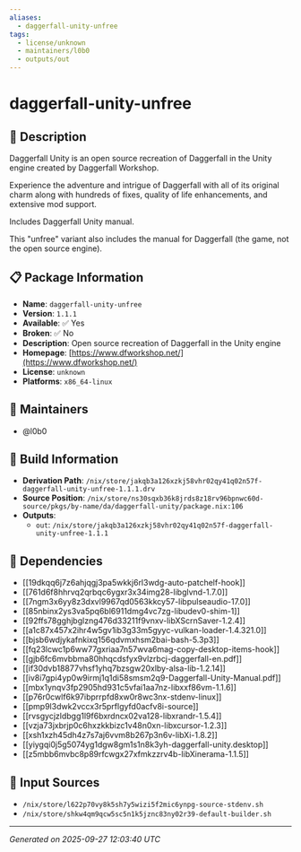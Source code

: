 ```yaml
---
aliases:
  - daggerfall-unity-unfree
tags:
  - license/unknown
  - maintainers/l0b0
  - outputs/out
---
```


# daggerfall-unity-unfree

## 📝 Description

Daggerfall Unity is an open source recreation of Daggerfall in the Unity engine created by Daggerfall Workshop.

Experience the adventure and intrigue of Daggerfall with all of its original charm along with hundreds of fixes, quality of life enhancements, and extensive mod support.

Includes Daggerfall Unity manual.

This "unfree" variant also includes the manual for Daggerfall (the game, not the open source engine).



## 📋 Package Information

- **Name**: `daggerfall-unity-unfree`
- **Version**: `1.1.1`
- **Available**: ✅ Yes
- **Broken**: ✅ No
- **Description**: Open source recreation of Daggerfall in the Unity engine
- **Homepage**: [https://www.dfworkshop.net/](https://www.dfworkshop.net/)
- **License**: `unknown`
- **Platforms**: `x86_64-linux`
## 👥 Maintainers

- @l0b0


## 🔧 Build Information

- **Derivation Path**: `/nix/store/jakqb3a126xzkj58vhr02qy41q02n57f-daggerfall-unity-unfree-1.1.1.drv`
- **Source Position**: `/nix/store/ns30sqxb36k8jrds8z18rv96bpnwc60d-source/pkgs/by-name/da/daggerfall-unity/package.nix:106`
- **Outputs**:
  - `out`:  `/nix/store/jakqb3a126xzkj58vhr02qy41q02n57f-daggerfall-unity-unfree-1.1.1`

## 🔗 Dependencies

- [[19dkqq6j7z6ahjqgj3pa5wkkj6rl3wdg-auto-patchelf-hook]]
- [[761d6f8hhrvq2qrbqc6ygxr3x34img28-libglvnd-1.7.0]]
- [[7ngm3x6yy8z3dxvl9967qd0563kkcy57-libpulseaudio-17.0]]
- [[85nbinx2ys3va5pq6bl6911dmg4vc7zg-libudev0-shim-1]]
- [[92ffs78gghjbglzng476d33211f9vnxv-libXScrnSaver-1.2.4]]
- [[a1c87x457x2ihr4w5gv1ib3g33m5gyyc-vulkan-loader-1.4.321.0]]
- [[bjsb6wdjykafnkixq156qdvmxhsm2bai-bash-5.3p3]]
- [[fq23lcwc1p6ww77gxriaa7n57wva6mag-copy-desktop-items-hook]]
- [[gjb6fc6mvbbma80hhqcdsfyx9vlzrbcj-daggerfall-en.pdf]]
- [[if30dvb18877vhsf1yhq7bzsgw20xlby-alsa-lib-1.2.14]]
- [[iv8i7gpi4yp0w9irmj1q1di58smsm2q9-Daggerfall-Unity-Manual.pdf]]
- [[mbx1ynqv3fp2905hd931c5vfai1aa7nz-libxxf86vm-1.1.6]]
- [[p76r0cwlf6k97ibprrpfd8xw0r8wc3nx-stdenv-linux]]
- [[pmp9l3dwk2vccx3r5prflgyfd0acfv8i-source]]
- [[rvsgycjzldbgg1l9f6bxrdncx02va128-libxrandr-1.5.4]]
- [[vzja73jxbrjp0c6hxzkkbizc1v48n0xn-libxcursor-1.2.3]]
- [[xsh1xzh45dh4z7s7aj6vvm8b267p3n6v-libXi-1.8.2]]
- [[yiygqi0j5g5074yg1dgw8gm1s1n8k3yh-daggerfall-unity.desktop]]
- [[z5mbb6mvbc8p89rfcwgx27xfmkzzrv4b-libXinerama-1.1.5]]

## 📁 Input Sources

- `/nix/store/l622p70vy8k5sh7y5wizi5f2mic6ynpg-source-stdenv.sh`
- `/nix/store/shkw4qm9qcw5sc5n1k5jznc83ny02r39-default-builder.sh`

---
*Generated on 2025-09-27 12:03:40 UTC*
